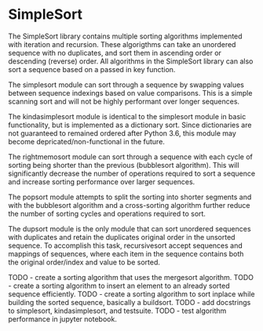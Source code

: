 # SimpleSort

The SimpleSort library contains multiple sorting algorithms implemented with
iteration and recursion. These algorigthms can take an unordered sequence with
no duplicates, and sort them in ascending order or descending (reverse) order.
All algorithms in the SimpleSort library can also sort a sequence based on a
passed in key function.

The simplesort module can sort through a sequence by swapping values between
sequence indexings based on value comparisons. This is a simple scanning
sort and will not be highly performant over longer sequences.

The kindasimplesort module is identical to the simplesort module in basic
functionality, but is implemented as a dictionary sort. Since dictionaries
are not guaranteed to remained ordered after Python 3.6, this module may
become depricated/non-functional in the future.

The rightmemosort module can sort through a sequence with each cycle of
sorting being shorter than the previous (bubblesort algorithm). This will
significantly decrease the number of operations required to sort a sequence
and increase sorting performance over larger sequences.

The popsort module attempts to split the sorting into shorter segments and
with the bubblesort algorithm and a cross-sorting algorithm further reduce
the number of sorting cycles and operations required to sort.

The dupsort module is the only module that can sort unordered sequences with
duplicates and retain the duplicates original order in the unsorted sequence.
To accomplish this task, recursivesort accept sequences and mappings of
sequences, where each item in the sequence contains both the original
order/index and value to be sorted.


TODO - create a sorting algorithm that uses the mergesort algorithm.
TODO - create a sorting algorithm to insert an element to an already sorted
       sequence efficiently.
TODO - create a sorting algorithm to sort inplace while building the sorted
       sequence, basically a buildsort.
TODO - add docstrings to simplesort, kindasimplesort, and testsuite.
TODO - test algorithm performance in jupyter notebook.
